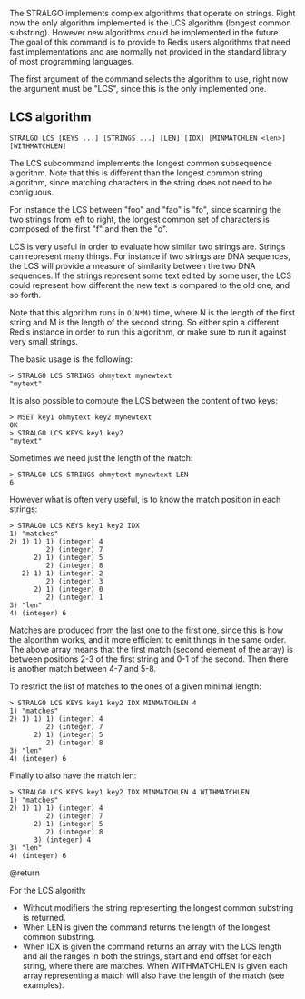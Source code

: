 The STRALGO implements complex algorithms that operate on strings. Right now the
only algorithm implemented is the LCS algorithm (longest common substring).
However new algorithms could be implemented in the future. The goal of this
command is to provide to Redis users algorithms that need fast implementations
and are normally not provided in the standard library of most programming
languages.

The first argument of the command selects the algorithm to use, right now the
argument must be "LCS", since this is the only implemented one.

## LCS algorithm

```
STRALGO LCS [KEYS ...] [STRINGS ...] [LEN] [IDX] [MINMATCHLEN <len>] [WITHMATCHLEN]
```

The LCS subcommand implements the longest common subsequence algorithm. Note
that this is different than the longest common string algorithm, since matching
characters in the string does not need to be contiguous.

For instance the LCS between "foo" and "fao" is "fo", since scanning the two
strings from left to right, the longest common set of characters is composed of
the first "f" and then the "o".

LCS is very useful in order to evaluate how similar two strings are. Strings can
represent many things. For instance if two strings are DNA sequences, the LCS
will provide a measure of similarity between the two DNA sequences. If the
strings represent some text edited by some user, the LCS could represent how
different the new text is compared to the old one, and so forth.

Note that this algorithm runs in `O(N*M)` time, where N is the length of the
first string and M is the length of the second string. So either spin a
different Redis instance in order to run this algorithm, or make sure to run it
against very small strings.

The basic usage is the following:

```
> STRALGO LCS STRINGS ohmytext mynewtext
"mytext"
```

It is also possible to compute the LCS between the content of two keys:

```
> MSET key1 ohmytext key2 mynewtext
OK
> STRALGO LCS KEYS key1 key2
"mytext"
```

Sometimes we need just the length of the match:

```
> STRALGO LCS STRINGS ohmytext mynewtext LEN
6
```

However what is often very useful, is to know the match position in each
strings:

```
> STRALGO LCS KEYS key1 key2 IDX
1) "matches"
2) 1) 1) 1) (integer) 4
         2) (integer) 7
      2) 1) (integer) 5
         2) (integer) 8
   2) 1) 1) (integer) 2
         2) (integer) 3
      2) 1) (integer) 0
         2) (integer) 1
3) "len"
4) (integer) 6
```

Matches are produced from the last one to the first one, since this is how the
algorithm works, and it more efficient to emit things in the same order. The
above array means that the first match (second element of the array) is between
positions 2-3 of the first string and 0-1 of the second. Then there is another
match between 4-7 and 5-8.

To restrict the list of matches to the ones of a given minimal length:

```
> STRALGO LCS KEYS key1 key2 IDX MINMATCHLEN 4
1) "matches"
2) 1) 1) 1) (integer) 4
         2) (integer) 7
      2) 1) (integer) 5
         2) (integer) 8
3) "len"
4) (integer) 6
```

Finally to also have the match len:

```
> STRALGO LCS KEYS key1 key2 IDX MINMATCHLEN 4 WITHMATCHLEN
1) "matches"
2) 1) 1) 1) (integer) 4
         2) (integer) 7
      2) 1) (integer) 5
         2) (integer) 8
      3) (integer) 4
3) "len"
4) (integer) 6
```

@return

For the LCS algorith:

- Without modifiers the string representing the longest common substring is
  returned.
- When LEN is given the command returns the length of the longest common
  substring.
- When IDX is given the command returns an array with the LCS length and all the
  ranges in both the strings, start and end offset for each string, where there
  are matches. When WITHMATCHLEN is given each array representing a match will
  also have the length of the match (see examples).
